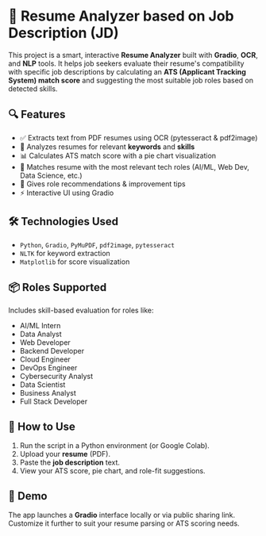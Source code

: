 # 🚀 Resume Analyzer based on Job Description (JD)

This project is a smart, interactive **Resume Analyzer** built with **Gradio**, **OCR**, and **NLP** tools. It helps job seekers evaluate their resume's compatibility with specific job descriptions by calculating an **ATS (Applicant Tracking System) match score** and suggesting the most suitable job roles based on detected skills.

## 🔍 Features

- ✅ Extracts text from PDF resumes using OCR (pytesseract & pdf2image)
- 🧠 Analyzes resumes for relevant **keywords** and **skills**
- 📊 Calculates ATS match score with a pie chart visualization
- 🧩 Matches resume with the most relevant tech roles (AI/ML, Web Dev, Data Science, etc.)
- 🌟 Gives role recommendations & improvement tips
- ⚡️ Interactive UI using Gradio

## 🛠️ Technologies Used

- `Python`, `Gradio`, `PyMuPDF`, `pdf2image`, `pytesseract`
- `NLTK` for keyword extraction
- `Matplotlib` for score visualization

## 📦 Roles Supported

Includes skill-based evaluation for roles like:
- AI/ML Intern
- Data Analyst
- Web Developer
- Backend Developer
- Cloud Engineer
- DevOps Engineer
- Cybersecurity Analyst
- Data Scientist
- Business Analyst
- Full Stack Developer

## 🚀 How to Use

1. Run the script in a Python environment (or Google Colab).
2. Upload your **resume** (PDF).
3. Paste the **job description** text.
4. View your ATS score, pie chart, and role-fit suggestions.

## 🧪 Demo

The app launches a **Gradio** interface locally or via public sharing link. Customize it further to suit your resume parsing or ATS scoring needs.
